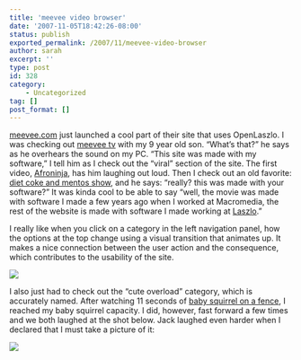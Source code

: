 ```yaml
---
title: 'meevee video browser'
date: '2007-11-05T18:42:26-08:00'
status: publish
exported_permalink: /2007/11/meevee-video-browser
author: sarah
excerpt: ''
type: post
id: 328
category:
    - Uncategorized
tag: []
post_format: []
---
```

[meevee.com](http://www.meevee.com) just launched a cool part of their site that uses OpenLaszlo. I was checking out [meevee tv](http://www.meevee.com/video/watch.aspx) with my 9 year old son. “What’s that?” he says as he overhears the sound on my PC. “This site was made with my software,” I tell him as I check out the “viral” section of the site. The first video, [Afroninja](http://www.dailymotion.com/video/x27ybx_afroninja_fun), has him laughing out loud. Then I check out an old favorite: [diet coke and mentos show](http://crackle.com/c/Extreme/diet_coke_and_mentos_show/931857/#ml=o%3D12%26fi%3D%26fpl%3D55786), and he says: “really? this was made with your software?” It was kinda cool to be able to say “well, the movie was made with software I made a few years ago when I worked at Macromedia, the rest of the website is made with software I made working at [Laszlo](http://www.laszlosystems.com).”

I really like when you click on a category in the left navigation panel, how the options at the top change using a visual transition that animates up. It makes a nice connection between the user action and the consequence, which contributes to the usability of the site.

[![](https://www.ultrasaurus.com/images/blog/meevee/meevee-tv-small.png)](https://www.ultrasaurus.com/images/blog/meevee/meevee-tv.png)

I also just had to check out the “cute overload” category, which is accurately named. After watching 11 seconds of [baby squirrel on a fence](http://www.youtube.com/watch?v=CF3kwyO4N6A), I reached my baby squirrel capacity. I did, however, fast forward a few times and we both laughed at the shot below. Jack laughed even harder when I declared that I must take a picture of it:

![](https://www.ultrasaurus.com/images/blog/meevee/baby-squirrel.png)